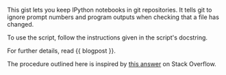 
This gist lets you keep IPython notebooks in git repositories. It tells git to ignore prompt numbers and program outputs when checking that a file has changed. 

To use the script, follow the instructions given in the script's docstring.

For further details, read {{ blogpost }}.

The procedure outlined here is inspired by [this answer](http://stackoverflow.com/a/20844506/827862) on Stack Overflow.